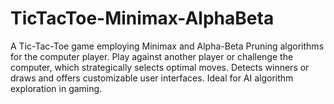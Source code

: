 # TicTacToe-Minimax-AlphaBeta
A Tic-Tac-Toe game employing Minimax and Alpha-Beta Pruning algorithms for the computer player. Play against another player or challenge the computer, which strategically selects optimal moves. Detects winners or draws and offers customizable user interfaces. Ideal for AI algorithm exploration in gaming.
